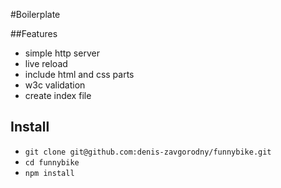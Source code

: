 #Boilerplate

##Features
+ simple http server
+ live reload
+ include html and css parts
+ w3c validation
+ create index file

## Install
+ ```git clone git@github.com:denis-zavgorodny/funnybike.git```
+ ```cd funnybike```
+ ```npm install```
